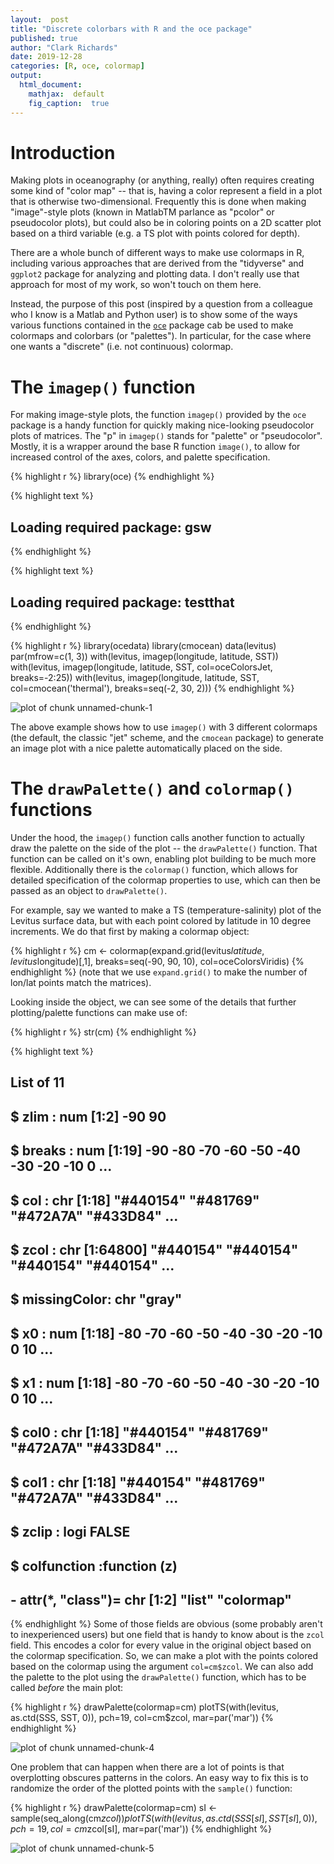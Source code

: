 ```yaml
---
layout:  post
title: "Discrete colorbars with R and the oce package"
published: true 
author: "Clark Richards"
date: 2019-12-28
categories: [R, oce, colormap]
output:
  html_document:
    mathjax:  default
    fig_caption:  true
---
```


# Introduction

Making plots in oceanography (or anything, really) often requires creating some kind of "color map" -- that is, having a color represent a field in a plot that is otherwise two-dimensional. Frequently this is done when making "image"-style plots (known in MatlabTM parlance as "pcolor" or pseudocolor plots), but could also be in coloring points on a 2D scatter plot based on a third variable (e.g. a TS plot with points colored for depth).

There are a whole bunch of different ways to make use colormaps in R, including various approaches that are derived from the "tidyverse" and `ggplot2` package for analyzing and plotting data. I don't really use that approach for most of my work, so won't touch on them here.

Instead, the purpose of this post (inspired by a question from a colleague who I know is a Matlab and Python user) is to show some of the ways various functions contained in the [`oce`](https://dankelley.github.io/oce) package cab be used to make colormaps and colorbars (or "palettes"). In particular, for the case where one wants a "discrete" (i.e. not continuous) colormap.

# The `imagep()` function

For making image-style plots, the function `imagep()` provided by the `oce` package is a handy function for quickly making nice-looking pseudocolor plots of matrices. The "p" in `imagep()` stands for "palette" or "pseudocolor". Mostly, it is a wrapper around the base R function `image()`, to allow for increased control of the axes, colors, and palette specification.


{% highlight r %}
library(oce)
{% endhighlight %}



{% highlight text %}
## Loading required package: gsw
{% endhighlight %}



{% highlight text %}
## Loading required package: testthat
{% endhighlight %}



{% highlight r %}
library(ocedata)
library(cmocean)
data(levitus)
par(mfrow=c(1, 3))
with(levitus, imagep(longitude, latitude, SST))
with(levitus, imagep(longitude, latitude, SST, col=oceColorsJet, breaks=-2:25))
with(levitus, imagep(longitude, latitude, SST, col=cmocean('thermal'), breaks=seq(-2, 30, 2)))
{% endhighlight %}

![plot of chunk unnamed-chunk-1](/figure/source/2019-12-28-discrete-colorbars-with-r-and-oce/unnamed-chunk-1-1.png)

The above example shows how to use `imagep()` with 3 different colormaps (the default, the classic "jet" scheme, and the `cmocean` package) to generate an image plot with a nice palette automatically placed on the side.

# The `drawPalette()` and `colormap()` functions

Under the hood, the `imagep()` function calls another function to actually draw the palette on the side of the plot -- the `drawPalette()` function. That function can be called on it's own, enabling plot building to be much more flexible. Additionally there is the `colormap()` function, which allows for detailed specification of the colormap properties to use, which can then be passed as an object to `drawPalette()`.

For example, say we wanted to make a TS (temperature-salinity) plot of the Levitus surface data, but with each point colored by latitude in 10 degree increments. We do that first by making a colormap object:


{% highlight r %}
cm <- colormap(expand.grid(levitus$latitude, levitus$longitude)[,1], breaks=seq(-90, 90, 10), col=oceColorsViridis)
{% endhighlight %}
(note that we use `expand.grid()` to make the number of lon/lat points match the matrices).

Looking inside the object, we can see some of the details that further plotting/palette functions can make use of:

{% highlight r %}
str(cm)
{% endhighlight %}



{% highlight text %}
## List of 11
##  $ zlim        : num [1:2] -90 90
##  $ breaks      : num [1:19] -90 -80 -70 -60 -50 -40 -30 -20 -10 0 ...
##  $ col         : chr [1:18] "#440154" "#481769" "#472A7A" "#433D84" ...
##  $ zcol        : chr [1:64800] "#440154" "#440154" "#440154" "#440154" ...
##  $ missingColor: chr "gray"
##  $ x0          : num [1:18] -80 -70 -60 -50 -40 -30 -20 -10 0 10 ...
##  $ x1          : num [1:18] -80 -70 -60 -50 -40 -30 -20 -10 0 10 ...
##  $ col0        : chr [1:18] "#440154" "#481769" "#472A7A" "#433D84" ...
##  $ col1        : chr [1:18] "#440154" "#481769" "#472A7A" "#433D84" ...
##  $ zclip       : logi FALSE
##  $ colfunction :function (z)  
##  - attr(*, "class")= chr [1:2] "list" "colormap"
{% endhighlight %}
Some of those fields are obvious (some probably aren't to inexperienced users) but one field that is handy to know about is the `zcol` field. This encodes a color for every value in the original object based on the colormap specification. So, we can make a plot with the points colored based on the colormap using the argument `col=cm$zcol`. We can also add the palette to the plot using the `drawPalette()` function, which has to be called *before* the main plot:

{% highlight r %}
drawPalette(colormap=cm)
plotTS(with(levitus, as.ctd(SSS, SST, 0)), pch=19, col=cm$zcol, mar=par('mar'))
{% endhighlight %}

![plot of chunk unnamed-chunk-4](/figure/source/2019-12-28-discrete-colorbars-with-r-and-oce/unnamed-chunk-4-1.png)

One problem that can happen when there are a lot of points is that overplotting obscures patterns in the colors. An easy way to fix this is to randomize the order of the plotted points with the `sample()` function:

{% highlight r %}
drawPalette(colormap=cm)
sI <- sample(seq_along(cm$zcol))
plotTS(with(levitus, as.ctd(SSS[sI], SST[sI], 0)), pch=19, col=cm$zcol[sI], mar=par('mar'))
{% endhighlight %}

![plot of chunk unnamed-chunk-5](/figure/source/2019-12-28-discrete-colorbars-with-r-and-oce/unnamed-chunk-5-1.png)
